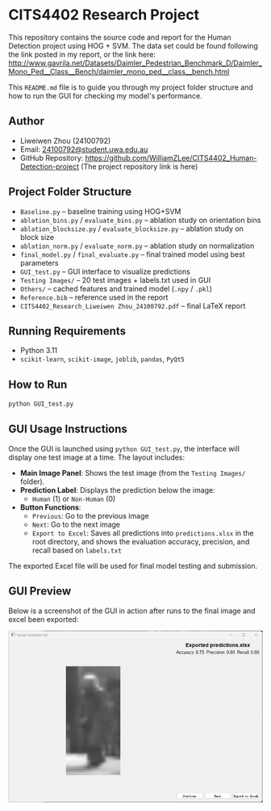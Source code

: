 # CITS4402 Research Project

This repository contains the source code and report for the Human Detection project using HOG + SVM.
The data set could be found following the link posted in my report, or the link here:
http://www.gavrila.net/Datasets/Daimler_Pedestrian_Benchmark_D/Daimler_Mono_Ped__Class__Bench/daimler_mono_ped__class__bench.html

This `README.md` file is to guide you through my project folder structure and how to run the GUI for checking my model's performance.

## Author
- Liweiwen Zhou (24100792)  
- Email: 24100792@student.uwa.edu.au
- GitHub Repository: https://github.com/WilliamZLee/CITS4402_Human-Detection-project (The project repository link is here)

## Project Folder Structure
- `Baseline.py` – baseline training using HOG+SVM  
- `ablation_bins.py` / `evaluate_bins.py` – ablation study on orientation bins  
- `ablation_blocksize.py` / `evaluate_blocksize.py` – ablation study on block size  
- `ablation_norm.py` / `evaluate_norm.py` – ablation study on normalization  
- `final_model.py` / `final_evaluate.py` – final trained model using best parameters  
- `GUI_test.py` – GUI interface to visualize predictions  
- `Testing Images/` – 20 test images + labels.txt used in GUI  
- `Others/` – cached features and trained model (`.npy` / `.pkl`)  
- `Reference.bib` – reference used in the report  
- `CITS4402_Research_Liweiwen Zhou_24100792.pdf` – final LaTeX report

## Running Requirements
-   Python 3.11
-   `scikit-learn`, `scikit-image`, `joblib`, `pandas`, `PyQt5`

## How to Run
```bash
python GUI_test.py
```
## GUI Usage Instructions

Once the GUI is launched using `python GUI_test.py`, the interface will display one test image at a time. The layout includes:

- **Main Image Panel**: Shows the test image (from the `Testing Images/` folder).
- **Prediction Label**: Displays the prediction below the image:
  - `Human` (1) or `Non-Human` (0)
- **Button Functions**:
  - `Previous`: Go to the previous image
  - `Next`: Go to the next image
  - `Export to Excel`: Saves all predictions into `predictions.xlsx` in the root directory, and shows the evaluation accuracy, precision, and recall based on `labels.txt`

The exported Excel file will be used for final model testing and submission.

## GUI Preview

Below is a screenshot of the GUI in action after runs to the final image and excel been exported:

![GUI Screenshot](gui_screenshot.png)


